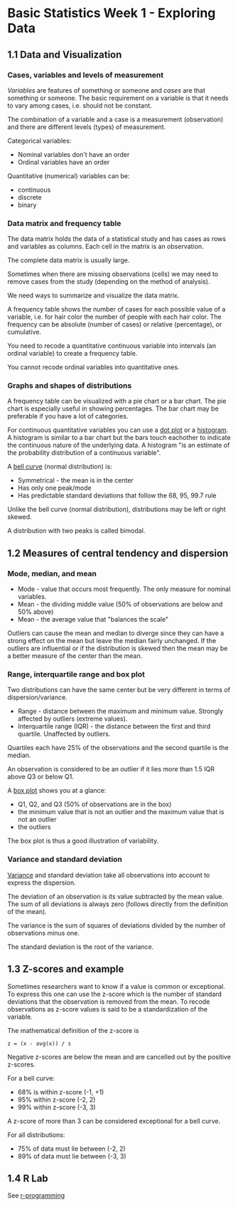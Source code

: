 # Basic Statistics Week 1 - Exploring Data

## 1.1 Data and Visualization

### Cases, variables and levels of measurement

*Variables* are features of something or someone and *cases* are that something or someone. The basic requirement on a variable is that it needs to vary among cases, i.e. should not be constant.

The combination of a variable and a case is a measurement (observation) and there are different levels (types) of measurement.

Categorical variables:

* Nominal variables don't have an order
* Ordinal variables have an order

Quantitative (numerical) variables can be:

* continuous
* discrete
* binary

### Data matrix and frequency table

The data matrix holds the data of a statistical study and has cases as rows and variables as columns. Each cell in the matrix is an observation.

The complete data matrix is usually large.

Sometimes when there are missing observations (cells) we may need to remove cases from the study (depending on the method of analysis).

We need ways to summarize and visualize the data matrix.

A frequency table shows the number of cases for each possible value of a variable, i.e. for hair color the number of people with each hair color. The frequency can be absolute (number of cases) or relative (percentage), or cumulative.

You need to recode a quantitative continuous variable into intervals (an ordinal variable) to create a frequency table.

You cannot recode ordinal variables into quantitative ones.

### Graphs and shapes of distributions

A frequency table can be visualized with a pie chart or a bar chart. The pie chart is especially useful in showing percentages. The bar chart may be preferable if you have a lot of categories.

For continuous quantitative variables you can use a [dot plot](https://en.wikipedia.org/wiki/Dot_plot_(statistics)) or a [histogram](https://en.wikipedia.org/wiki/Histogram). A histogram is similar to a bar chart but the bars touch eachother to indicate the continuous nature of the underlying data. A histogram "is an estimate of the probability distribution of a continuous variable".

A [bell curve](http://www.statisticshowto.com/bell-curve/) (normal distribution) is:

* Symmetrical - the mean is in the center
* Has only one peak/mode
* Has predictable standard deviations that follow the 68, 95, 99.7 rule

Unlike the bell curve (normal distribution), distributions may be left or right skewed.

A distribution with two peaks is called bimodal.

## 1.2 Measures of central tendency and dispersion

### Mode, median, and mean

* Mode - value that occurs most frequently. The only measure for nominal variables.
* Mean - the dividing middle value (50% of observations are below and 50% above)
* Mean - the average value that "balances the scale"

Outliers can cause the mean and median to diverge since they can have a strong effect on the mean but leave the median fairly unchanged. If the outliers are influential or if the distribution is skewed then the mean may be a better measure of the center than the mean.

### Range, interquartile range and box plot

Two distributions can have the same center but be very different in terms of dispersion/variance.

* Range - distance between the maximum and minimum value. Strongly affected by outliers (extreme values).
* Interquartile range (IQR) - the distance between the first and third quartile. Unaffected by outliers.

Quartiles each have 25% of the observations and the second quartile is the median.

An observation is considered to be an outlier if it lies more than 1.5 IQR above Q3 or below Q1.

A [box plot](https://en.wikipedia.org/wiki/Box_plot) shows you at a glance:

* Q1, Q2, and Q3 (50% of observations are in the box)
* the minimum value that is not an outlier and the maximum value that is not an outlier
* the outliers

The box plot is thus a good illustration of variability.

### Variance and standard deviation

[Variance](https://en.wikipedia.org/wiki/Variance) and standard deviation take all observations into account to express the dispersion.

The deviation of an observation is its value subtracted by the mean value. The sum of all
deviations is always zero (follows directly from the definition of the mean).

The variance is the sum of squares of deviations divided by the number of observations minus one.

The standard deviation is the root of the variance.

## 1.3 Z-scores and example

Sometimes researchers want to know if a value is common or exceptional. To express
this one can use the z-score which is the number of standard deviations that the
observation is removed from the mean. To recode observations as z-score values
is said to be a standardization of the variable.

The mathematical definition of the z-score is

```
z = (x - avg(x)) / s
```

Negative z-scores are below the mean and are cancelled out by the positive z-scores.

For a bell curve:

* 68% is within z-score (-1, +1)
* 95% within z-score (-2, 2)
* 99% within z-score (-3, 3)

A z-score of more than 3 can be considered exceptional for a bell curve.

For all distributions:

* 75% of data must lie between (-2, 2)
* 89% of data must lie between (-3, 3)

## 1.4 R Lab

See [r-programming](r-programming.md)
